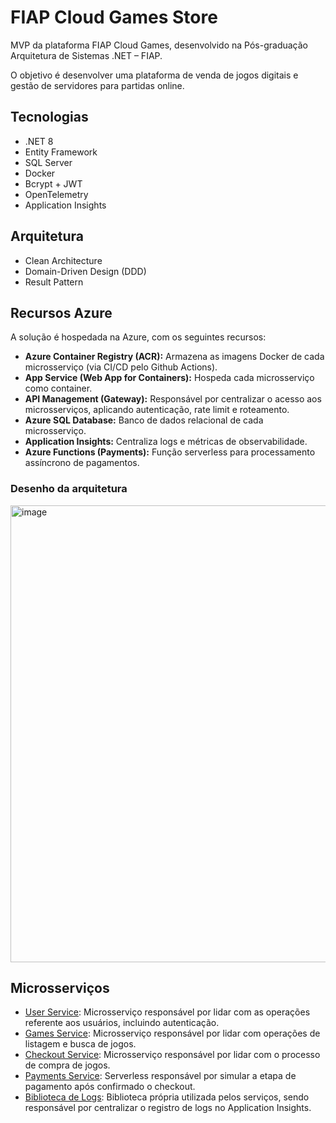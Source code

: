 ﻿# FIAP Cloud Games Store 

MVP da plataforma FIAP Cloud Games, desenvolvido na Pós-graduação Arquitetura de Sistemas .NET – FIAP.

O objetivo é desenvolver uma plataforma de venda de jogos digitais e gestão de servidores para partidas online. 

## Tecnologias 

- .NET 8
- Entity Framework
- SQL Server
- Docker
- Bcrypt + JWT
- OpenTelemetry
- Application Insights

## Arquitetura

- Clean Architecture
- Domain-Driven Design (DDD)
- Result Pattern

## Recursos Azure

A solução é hospedada na Azure, com os seguintes recursos:

- **Azure Container Registry (ACR):** Armazena as imagens Docker de cada microsserviço (via CI/CD pelo Github Actions).  
- **App Service (Web App for Containers):** Hospeda cada microsserviço como container.  
- **API Management (Gateway):** Responsável por centralizar o acesso aos microsserviços, aplicando autenticação, rate limit e roteamento.  
- **Azure SQL Database:** Banco de dados relacional de cada microsserviço.  
- **Application Insights:** Centraliza logs e métricas de observabilidade.  
- **Azure Functions (Payments):** Função serverless para processamento assíncrono de pagamentos.  

### Desenho da arquitetura
<img width="1316" height="731" alt="image" src="https://github.com/user-attachments/assets/09b15c04-6bca-4843-98dc-67586d2eaf38" />

## Microsserviços

- [User Service](https://github.com/cloud-games-store/cloud-games-store-users): Microsserviço responsável por lidar com as operações referente aos usuários, incluindo autenticação.
- [Games Service](https://github.com/cloud-games-store/cloud-games-store-games): Microsserviço responsável por lidar com operações de listagem e busca de jogos.
- [Checkout Service](https://github.com/cloud-games-store/cloud-games-store-checkout): Microsserviço responsável por lidar com o processo de compra de jogos.
- [Payments Service](https://github.com/cloud-games-store/cloud-games-store-payments): Serverless responsável por simular a etapa de pagamento após confirmado o checkout.
- [Biblioteca de Logs](https://github.com/cloud-games-store/cloud-games-store-logs): Biblioteca própria utilizada pelos serviços, sendo responsável por centralizar o registro de logs no Application Insights.



